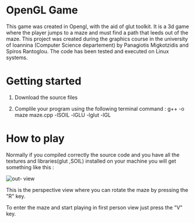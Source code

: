 # OpenGL Game
This game was created in Opengl, with the aid of glut toolkit. It is a 3d game where the player jumps to a maze and must find a path that leeds out of the maze. This project was created during the graphics course in the university of Ioannina 
(Computer Science departement) by Panagiotis Migkotzidis and Spiros Rantoglou. The code has been tested and executed on Linux systems.

# Getting started
1) Download the source files

2) Complile your program using the following terminal command : g++ -o maze maze.cpp -lSOIL -lGLU -lglut -lGL

# How to play
Normally if you compiled correctly the source code and you have all the textures and libraries(glut ,SOIL) installed on your machine you will get something like this :


![out- view](https://cloud.githubusercontent.com/assets/15057375/20098124/e4f38996-a5ba-11e6-8ea3-e34e5f383625.png)

This is the perspective view where you can rotate the maze by pressing the "R" key.

To enter the maze and start playing in first person view just press the "V" key.

